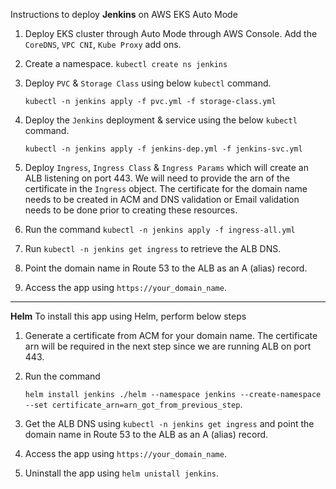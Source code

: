 Instructions to deploy **Jenkins** on AWS EKS Auto Mode
  1. Deploy EKS cluster through Auto Mode through AWS Console. Add the ` CoreDNS `, ` VPC CNI `, ` Kube Proxy ` add ons.
  2. Create a namespace. ` kubectl create ns jenkins `
  3. Deploy `PVC` & `Storage Class` using below `kubectl` command.

     `kubectl -n jenkins apply -f pvc.yml -f storage-class.yml`
  4. Deploy the `Jenkins` deployment & service using the below `kubectl` command.

     ` kubectl -n jenkins apply -f jenkins-dep.yml -f jenkins-svc.yml `
  5. Deploy `Ingress`, `Ingress Class` & `Ingress Params` which will create an ALB listening on port 443. We will need to provide the arn of the certificate in the `Ingress` object. The certificate for the domain name needs to be created in ACM and DNS validation or Email validation needs to be done prior to creating these resources.
  6. Run the command ` kubectl -n jenkins apply -f ingress-all.yml `
  7. Run `kubectl -n jenkins get ingress` to retrieve the ALB DNS.
  8. Point the domain name in Route 53 to the ALB as an A (alias) record.
  9. Access the app using `https://your_domain_name`.

---------------------

**Helm**
To install this app using Helm, perform below steps
  1. Generate a certificate from ACM for your domain name. The certificate arn will be required in the next step since we are running ALB on port 443.
  2. Run the command

     `helm install jenkins ./helm --namespace jenkins --create-namespace --set certificate_arn=arn_got_from_previous_step`.
  4. Get the ALB DNS using `kubectl -n jenkins get ingress` and point the domain name in Route 53 to the ALB as an A (alias) record.
  5. Access the app using `https://your_domain_name`.
  6. Uninstall the app using `helm unistall jenkins`.

